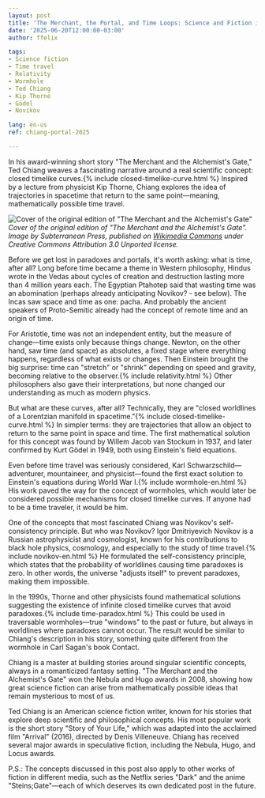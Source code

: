 ```yaml
---
layout: post
title: 'The Merchant, the Portal, and Time Loops: Science and Fiction in Ted Chiang'
date: '2025-06-20T12:00:00-03:00'
author: ffelix

tags:
- Science fiction
- Time travel
- Relativity
- Wormhole
- Ted Chiang
- Kip Thorne
- Gödel
- Novikov

lang: en-us
ref: chiang-portal-2025

---
```


In his award-winning short story "The Merchant and the Alchemist's Gate," Ted Chiang weaves a fascinating narrative around a real scientific concept: closed timelike curves.{% include closed-timelike-curve.html %} Inspired by a lecture from physicist Kip Thorne, Chiang explores the idea of trajectories in spacetime that return to the same point—meaning, mathematically possible time travel.
<!--more-->

![Cover of the original edition of "The Merchant and the Alchemist's Gate"](https://upload.wikimedia.org/wikipedia/en/e/e3/The_Merchant_and_the_Alchemist%27s_Gate.jpg)
*Cover of the original edition of "The Merchant and the Alchemist's Gate". Image by Subterranean Press, published on [Wikimedia Commons](https://en.wikipedia.org/wiki/File:The_Merchant_and_the_Alchemist%27s_Gate.jpg) under Creative Commons Attribution 3.0 Unported license.*

Before we get lost in paradoxes and portals, it's worth asking: what is time, after all? Long before time became a theme in Western philosophy, Hindus wrote in the Vedas about cycles of creation and destruction lasting more than 4 million years each. The Egyptian Ptahotep said that wasting time was an abomination (perhaps already anticipating Novikov? - see below). The Incas saw space and time as one: pacha. And probably the ancient speakers of Proto-Semitic already had the concept of remote time and an origin of time.

For Aristotle, time was not an independent entity, but the measure of change—time exists only because things change. Newton, on the other hand, saw time (and space) as absolutes, a fixed stage where everything happens, regardless of what exists or changes. Then Einstein brought the big surprise: time can "stretch" or "shrink" depending on speed and gravity, becoming relative to the observer.{% include relativity.html %} Other philosophers also gave their interpretations, but none changed our understanding as much as modern physics.

But what are these curves, after all? Technically, they are "closed worldlines of a Lorentzian manifold in spacetime."{% include closed-timelike-curve.html %} In simpler terms: they are trajectories that allow an object to return to the same point in space and time. The first mathematical solution for this concept was found by Willem Jacob van Stockum in 1937, and later confirmed by Kurt Gödel in 1949, both using Einstein's field equations.

Even before time travel was seriously considered, Karl Schwarzschild—adventurer, mountaineer, and physicist—found the first exact solution to Einstein's equations during World War I.{% include wormhole-en.html %} His work paved the way for the concept of wormholes, which would later be considered possible mechanisms for closed timelike curves. If anyone had to be a time traveler, it would be him.

One of the concepts that most fascinated Chiang was Novikov's self-consistency principle. But who was Novikov? Igor Dmitriyevich Novikov is a Russian astrophysicist and cosmologist, known for his contributions to black hole physics, cosmology, and especially to the study of time travel.{% include novikov-en.html %} He formulated the self-consistency principle, which states that the probability of worldlines causing time paradoxes is zero. In other words, the universe "adjusts itself" to prevent paradoxes, making them impossible.

In the 1990s, Thorne and other physicists found mathematical solutions suggesting the existence of infinite closed timelike curves that avoid paradoxes.{% include time-paradox.html %} This could be used in traversable wormholes—true "windows" to the past or future, but always in worldlines where paradoxes cannot occur. The result would be similar to Chiang's description in his story, something quite different from the wormhole in Carl Sagan's book Contact.

Chiang is a master at building stories around singular scientific concepts, always in a romanticized fantasy setting. "The Merchant and the Alchemist's Gate" won the Nebula and Hugo awards in 2008, showing how great science fiction can arise from mathematically possible ideas that remain mysterious to most of us.

Ted Chiang is an American science fiction writer, known for his stories that explore deep scientific and philosophical concepts. His most popular work is the short story "Story of Your Life," which was adapted into the acclaimed film "Arrival" (2016), directed by Denis Villeneuve. Chiang has received several major awards in speculative fiction, including the Nebula, Hugo, and Locus awards.

P.S.: The concepts discussed in this post also apply to other works of fiction in different media, such as the Netflix series "Dark" and the anime "Steins;Gate"—each of which deserves its own dedicated post in the future.
